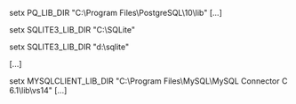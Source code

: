 setx PQ_LIB_DIR "C:\Program Files\PostgreSQL\10\lib"
[...]

setx SQLITE3_LIB_DIR "C:\SQLite"

setx SQLITE3_LIB_DIR "d:\sqlite"

[...]

setx MYSQLCLIENT_LIB_DIR "C:\Program Files\MySQL\MySQL Connector C 6.1\lib\vs14"
[...]
